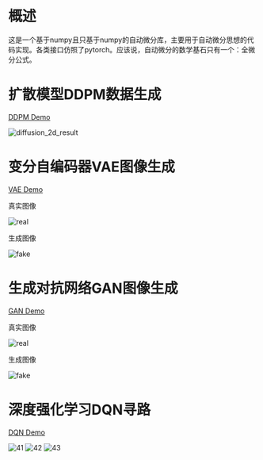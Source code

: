 # 概述
这是一个基于numpy且只基于numpy的自动微分库，主要用于自动微分思想的代码实现。各类接口仿照了pytorch。应该说，自动微分的数学基石只有一个：全微分公式。

# 扩散模型DDPM数据生成
[DDPM Demo](https://github.com/amuge1997/ThinkAutoGrad2_2023/tree/main/ThinkAutoGrad2/Demo/Demo14_DDPM)

![diffusion_2d_result](https://github.com/user-attachments/assets/9af34465-8a4b-4675-9b45-390393608eb1)

# 变分自编码器VAE图像生成
[VAE Demo](https://github.com/amuge1997/ThinkAutoGrad2_2023/tree/main/ThinkAutoGrad2/Demo/Demo13_VAE)

真实图像

![real](https://github.com/user-attachments/assets/869efbdc-ab4d-4459-943f-ce36eba43dc0)

生成图像

![fake](https://github.com/user-attachments/assets/df478a3c-c227-4004-a8c7-5bc534ace451)

# 生成对抗网络GAN图像生成
[GAN Demo](https://github.com/amuge1997/ThinkAutoGrad2_2023/tree/main/ThinkAutoGrad2/Demo/Demo12_GAN)

真实图像

![real](https://github.com/user-attachments/assets/2cb0ada3-b37d-48db-b985-122dc49f0b6b)

生成图像

![fake](https://github.com/user-attachments/assets/d67ca8aa-f6ae-4174-87b2-52c474320500)

# 深度强化学习DQN寻路
[DQN Demo](https://github.com/amuge1997/ThinkAutoGrad2_2023/tree/main/ThinkAutoGrad2/Demo/Demo11_DQN)

![41](https://github.com/user-attachments/assets/490f4cd8-0b14-455b-bdb8-a52114ffd320)
![42](https://github.com/user-attachments/assets/17df0a0b-96ff-4888-8230-ca0bf8d6ff10)
![43](https://github.com/user-attachments/assets/035b99ce-4ca1-4c94-92f1-9842d7c37b23)




